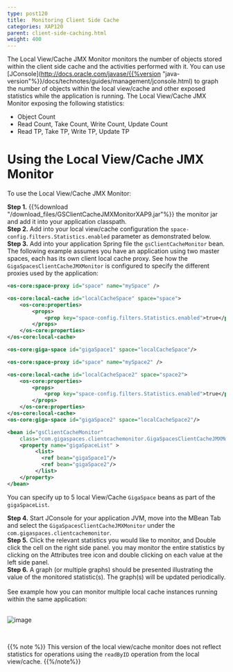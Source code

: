 ```yaml
---
type: post120
title:  Monitoring Client Side Cache
categories: XAP120
parent: client-side-caching.html
weight: 400
---
```




The Local View/Cache JMX Monitor monitors the number of objects stored within the client side cache and the activities performed with it. You can use [JConsole](http://docs.oracle.com/javase/{{%version "java-version"%}}/docs/technotes/guides/management/jconsole.html) to graph the number of objects within the local view/cache and other exposed statistics while the application is running. The Local View/Cache JMX Monitor exposing the following statistics:

- Object Count
- Read Count, Take Count, Write Count, Update Count
- Read TP, Take TP, Write TP, Update TP

# Using the Local View/Cache JMX Monitor

To use the Local View/Cache JMX Monitor:

**Step 1.** {{%download "/download_files/GSClientCacheJMXMonitorXAP9.jar"%}} the monitor jar and add it into your application classpath.<br>
**Step 2.** Add into your local view/cache configuration the `space-config.filters.Statistics.enabled` parameter as demonstrated below.<br>
**Step 3.** Add into your application Spring file the `gsClientCacheMonitor` bean. The following example assumes you have an application using two master spaces, each has its own client local cache proxy. See how the `GigaSpacesClientCacheJMXMonitor` is configured to specify the different proxies used by the application:<br>


```xml
<os-core:space-proxy id="space" name="mySpace" />

<os-core:local-cache id="localCacheSpace" space="space">
    <os-core:properties>
        <props>
            <prop key="space-config.filters.Statistics.enabled">true</prop>
        </props>
    </os-core:properties>
</os-core:local-cache>

<os-core:giga-space id="gigaSpace1" space="localCacheSpace"/>

<os-core:space-proxy id="space" name="mySpace2" />

<os-core:local-cache id="localCacheSpace2" space="space2">
    <os-core:properties>
        <props>
            <prop key="space-config.filters.Statistics.enabled">true</prop>
        </props>
    </os-core:properties>
</os-core:local-cache>
<os-core:giga-space id="gigaSpace2" space="localCacheSpace2"/>

<bean id="gsClientCacheMonitor"
	class="com.gigaspaces.clientcachemonitor.GigaSpacesClientCacheJMXMonitor">
	<property name="gigaSpaceList" >
    	 <list>
           <ref bean="gigaSpace1"/>
           <ref bean="gigaSpace2"/>
         </list>
	</property>
</bean>
```

You can specify up to 5 local View/Cache `GigaSpace` beans as part of the `gigaSpaceList`.

**Step 4.** Start JConsole for your application JVM, move into the MBean Tab and select the `GigaSpacesClientCacheJMXMonitor` under the `com.gigaspaces.clientcachemonitor`.<br>
**Step 5.** Click the relevant statistics you would like to monitor, and Double click the cell on the right side panel. you may monitor the entire statistics by clicking on the Attributes tree icon and double clicking on each value at the left side panel.<br>
**Step 6.** A graph (or multiple graphs) should be presented illustrating the value of the monitored statistic(s). The graph(s) will be updated periodically.<br><br>
See   example how you can monitor multiple local cache instances running within the same application:<br>
<br>

![image](/attachment_files/clientCacheJMXMonitor.jpg)

<br>

{{% note %}}
This version of the local view/cache monitor does not reflect statistics for operations using the `readByID` operation from the local view/cache.
{{%/note%}}


